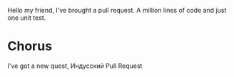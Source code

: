 Hello my friend, I've brought a pull request.
A million lines of code and just one unit test.





# Chorus
I've got a new quest, Индусский Pull Request